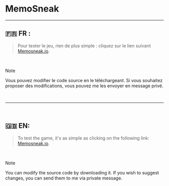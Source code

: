 # MemoSneak

---

## 🇫🇷 FR :

> Pour tester le jeu, rien de plus simple : cliquez sur le lien suivant [Memosneak.io](https://shybaaaaa.github.io/MemoSneak/).

<br>

> [!NOTE]
> Vous pouvez modifier le code source en le téléchargeant. Si vous souhaitez proposer des modifications, vous pouvez me les envoyer en message privé.

<br>

---

<br>

## 🇬🇧 EN:

> To test the game, it's as simple as clicking on the following link: [Memosneak.io](https://shybaaaaa.github.io/MemoSneak/).

<br>

> [!NOTE]
> You can modify the source code by downloading it. If you wish to suggest changes, you can send them to me via private message.
